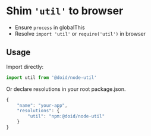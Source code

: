# Shim `'util'` to browser

- Ensure `process` in globalThis
- Resolve `import 'util'` or `require('util')` in browser

## Usage

Import directly:

```javascript
import util from '@doid/node-util'
```

Or declare resolutions in your root package.json.

```javascript
{
	"name": "your-app",
	"resolutions": {
		"util": "npm:@doid/node-util"
	}
}
```
